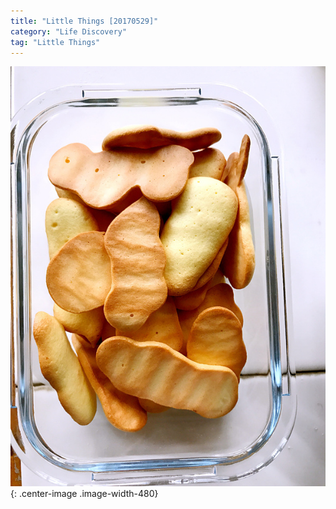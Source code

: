 ```yaml
---
title: "Little Things [20170529]"
category: "Life Discovery"
tag: "Little Things"
---
```


![Cookies](https://raw.githubusercontent.com/joshua19881228/my_blogs/master/Life_Discovery/Little_Things/figures/20170529.jpg "Cookies"){: .center-image .image-width-480}
